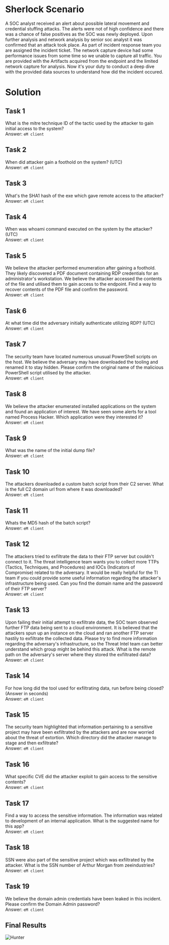 # Sherlock Scenario
A SOC analyst received an alert about possible lateral movement and credential stuffing attacks. The alerts were not of high confidence and there was a chance of false positives as the SOC was newly deployed. 
Upon further analysis and network analysis by senior soc analyst it was confirmed that an attack took place. As part of incident response team you are assigned the incident ticket. The network capture device had some performance issues from some time so we unable to capture all traffic. 
You are provided with the Artifacts acquired from the endpoint and the limited network capture for analysis. Now it's your duty to conduct a deep dive with the provided data sources to understand how did the incident occured.

# Solution
## Task 1
What is the mitre technique ID of the tactic used by the attacker to gain initial access to the system?
<br>Answer: `eM client`

## Task 2
When did attacker gain a foothold on the system? (UTC)
<br>Answer: `eM client`

## Task 3
What's the SHA1 hash of the exe which gave remote access to the attacker?
<br>Answer: `eM client`

## Task 4
When was whoami command executed on the system by the attacker? (UTC)
<br>Answer: `eM client`

## Task 5
We believe the attacker performed enumeration after gaining a foothold. They likely discovered a PDF document containing RDP credentials for an administrator's workstation. 
We believe the attacker accessed the contents of the file and utilised them to gain access to the endpoint. Find a way to recover contents of the PDF file and confirm the password.
<br>Answer: `eM client`

## Task 6
At what time did the adversary initially authenticate utilizing RDP? (UTC)
<br>Answer: `eM client`

## Task 7
The security team have located numerous unusual PowerShell scripts on the host. We believe the adversary may have downloaded the tooling and renamed it to stay hidden. 
Please confirm the original name of the malicious PowerShell script utilised by the attacker.
<br>Answer: `eM client`

## Task 8
We believe the attacker enumerated installed applications on the system and found an application of interest. We have seen some alerts for a tool named Process Hacker. Which application were they interested it?
<br>Answer: `eM client`

## Task 9
What was the name of the initial dump file?
<br>Answer: `eM client`

## Task 10
The attackers downloaded a custom batch script from their C2 server. What is the full C2 domain url from where it was downloaded?
<br>Answer: `eM client`

## Task 11
Whats the MD5 hash of the batch script?
<br>Answer: `eM client`

## Task 12
The attackers tried to exfiltrate the data to their FTP server but couldn't connect to it. The threat intelligence team wants you to collect more TTPs (Tactics, Techniques, and Procedures) and IOCs (Indicators of Compromise) related to the adversary. 
It would be really helpful for the TI team if you could provide some useful information regarding the attacker's infrastructure being used. Can you find the domain name and the password of their FTP server?
<br>Answer: `eM client`

## Task 13
Upon failing their initial attempt to exfiltrate data, the SOC team observed further FTP data being sent to a cloud environment. 
It is believed that the attackers spun up an instance on the cloud and ran another FTP server hastily to exfiltrate the collected data. 
Please try to find more information regarding the adversary's infrastructure, so the Threat Intel team can better understand which group might be behind this attack. What is the remote path on the adversary's server where they stored the exfiltrated data?
<br>Answer: `eM client`

## Task 14
For how long did the tool used for exfiltrating data, run before being closed? (Answer in seconds)
<br>Answer: `eM client`

## Task 15
The security team highlighted that information pertaining to a sensitive project may have been exfiltrated by the attackers and are now worried about the threat of extortion. Which directory did the attacker manage to stage and then exfiltrate?
<br>Answer: `eM client`

## Task 16
What specific CVE did the attacker exploit to gain access to the sensitive contents?
<br>Answer: `eM client`

## Task 17
Find a way to access the sensitive information. The information was related to development of an internal application. What is the suggested name for this app?
<br>Answer: `eM client`

## Task 18
SSN were also part of the sensitive project which was exfiltrated by the attacker. What is the SSN number of Arthur Morgan from zeeindustries?
<br>Answer: `eM client`

## Task 19
We believe the domain admin credentials have been leaked in this incident. Please confirm the Domain Admin password?
<br>Answer: `eM client`

## Final Results
![Hunter](https://github.com/warlocksmurf/HTB-writeups/assets/121353711/330b05c7-0c05-4d45-8f81-05448befbd62)
